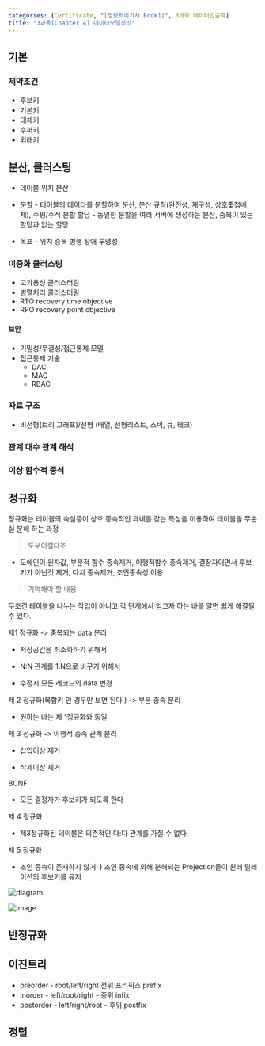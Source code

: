 ```yaml
---
categories: [Certificate, "[정보처리기사 Book1]", 3과목 데이터입출력]
title: "3과목[Chapter 4] 데이타모델정리"
---
```


## 기본
### 제약조건 
- 후보키
- 기본키
- 대체키
- 수퍼키
- 외래키

## 분산, 클러스팅
- 데이블 위치 분산
-  분할 - 테이블의 데이타를 분할하여 분산, 분산 규칙(완전성, 재구성, 상호줓첩배제), 수평/수직 분할
할당 - 동일한 분할을 여러 서버에 생성하는 분산, 중복이 있는 할당과 없는 할당

- 목표 - 위치 중복 병행 장애 투명성 

### 이중화 클러스팅
- 고가용성 클러스터링
- 병렬처리 클러스터링
- RTO recovery time objective
- RPO recovery point objective
#### 보안
- 기밀성/무결성/접근통제 모델
- 접근통제 기술
  - DAC
  - MAC
  - RBAC

### 자료 구조
- 비선형(트리 그래프)/선형 (배열, 선형리스트, 스택, 큐, 테크)

### 관계 대수 관계 해석


### 이상 함수적 종석

## 정규화
정규화는 테이블의 속설등이 상호 종속적인 과녜를 갖는 특성을 이용하여 테이블을 무손실 분해 하는 과정

> 도부이결다조

- 도에인이 원자값, 부분적 함수 종속제거, 이행적함수 종속제거, 결장자이면서 후보키가 아닌것 제거, 다치 종속제거, 조인종속성 이용

> 기억해야 할 내용

무조건 테이블을 나누는 작업이 아니고 각 단계에서 얻고자 하는 바를 알면 쉽게 해결될 수 있다.

제1 정규화 -> 중복되는 data 분리

 - 저장공간을 최소화하기 위해서

 - N:N 관계를 1:N으로 바꾸기 위해서

 - 수정시 모든 레코드의 data 변경


제 2 정규화(복합키 인 경우만 보면 된다.) -> 부분 종속 분리

 - 원하는 바는 제 1정규화와 동일

제 3 정규화 -> 이행적 종속 관계 분리

 - 삽입이상 제거

 - 삭제이상 제거

BCNF
   - 모든 결정자가 후보키가 되도록 한다

제 4 정규화 

 - 제3정규화된 테이블은 의존적인 다:다 관계를 가질 수 없다.


제 5 정규화

  - 조인 종속이 존재하지 않거나 조인 종속에 의해 분해되는 Projection들이 원래 릴레이션의 후보키를 유지

![diagram](https://postfiles.pstatic.net/20111011_237/jmszzzzz_1318332225482k1NAI_PNG/7_4_%C1%B6%C0%CE_%C1%BE%BC%D3%BC%BA%B0%FA_%C1%A6_5_%C1%A4%B1%D4%C7%FC____%B3%D7%C0%CC%B9%F6_%BA%ED%B7%CE%B1%D7.png?type=w1)

![image](https://github.com/user-attachments/assets/002c8594-78c0-44ed-a919-97fe71b66edc)

## 반정규화

## 이진트리
- preorder - root/left/right 전위 프리픽스 prefix
- inorder - left/root/right - 중위 infix
- postorder - left/right/root - 후위 postfix


## 정렬


